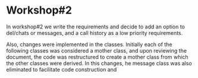 # Workshop#2

In workshop#2 we write the requirements and decide to add an option to del/chats or messages, and a call history as a low priority requirements.

Also, changes were implemented in the classes. Initially each of the following classes was considered a mother class, and upon reviewing the document, the code was restructured to create a mother class from which the other classes were derived. In this changes, he message class was also eliminated to facilitate code construction and 
